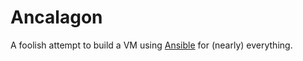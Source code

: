 # Ancalagon

A foolish attempt to build a VM using [Ansible](https://github.com/ansible/ansible) for (nearly) everything. 
